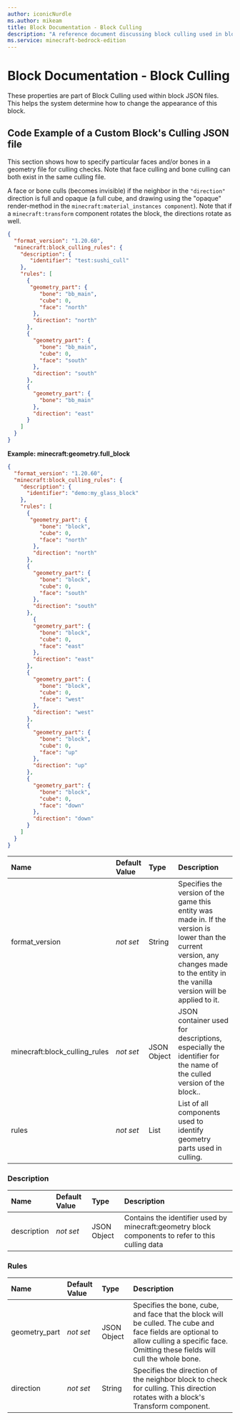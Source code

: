 ```yaml
---
author: iconicNurdle
ms.author: mikeam
title: Block Documentation - Block Culling
description: "A reference document discussing block culling used in block JSON files"
ms.service: minecraft-bedrock-edition
---
```


# Block Documentation - Block Culling

These properties are part of Block Culling used within block JSON files. This helps the system determine how to change the appearance of this block.

## Code Example of a Custom Block's Culling JSON file

This section shows how to specify particular faces and/or bones in a geometry file for culling checks. 
Note that face culling and bone culling can both exist in the same culling file.

A face or bone culls (becomes invisible) if the neighbor in the `"direction"` direction is full and opaque (a full cube, and drawing using the "opaque" render-method in the `minecraft:material_instances component`). 
Note that if a `minecraft:transform` component rotates the block, the directions rotate as well.

```json
{
  "format_version": "1.20.60",
  "minecraft:block_culling_rules": {
    "description": {
       "identifier": "test:sushi_cull"
    },
    "rules": [
      {
       "geometry_part": { 
          "bone": "bb_main",
          "cube": 0, 
          "face": "north" 
        },
        "direction": "north"
      },
      {
        "geometry_part": { 
          "bone": "bb_main", 
          "cube": 0, 
          "face": "south" 
        },
        "direction": "south"
      },
      {
        "geometry_part": { 
          "bone": "bb_main"
        },
        "direction": "east"
      }
    ]
  }
}
```

**Example: minecraft:geometry.full_block**

```json
{
  "format_version": "1.20.60",
  "minecraft:block_culling_rules": {
    "description": {
      "identifier": "demo:my_glass_block"
    },
    "rules": [
      {
       "geometry_part": { 
          "bone": "block",
          "cube": 0,
          "face": "north" 
        },
        "direction": "north"
      },
      {
        "geometry_part": { 
          "bone": "block",
          "cube": 0,
          "face": "south" 
        },
        "direction": "south"
      },
        {
        "geometry_part": { 
          "bone": "block",
          "cube": 0,
          "face": "east"
        },
        "direction": "east"
      },
      {
        "geometry_part": {
          "bone": "block",
          "cube": 0, 
          "face": "west"
        },
        "direction": "west"
      },
      {
        "geometry_part": {
          "bone": "block",
          "cube": 0, 
          "face": "up"
        },
        "direction": "up"
      },
      {
        "geometry_part": {
          "bone": "block",
          "cube": 0, 
          "face": "down"
        },
        "direction": "down"
      }
    ]
  }
}
```

|Name |Default Value  |Type  |Description  |
|:----------|:----------|:----------|:----------|
|format_version|*not set* | String| Specifies the version of the game this entity was made in. If the version is lower than the current version, any changes made to the entity in the vanilla version will be applied to it.|
|minecraft:block_culling_rules|*not set*| JSON Object| JSON container used for descriptions, especially the identifier for the name of the culled version of the block..|
|rules|*not set*|List| List of all components used to identify geometry parts used in culling.|

### Description

|Name |Default Value  |Type  |Description  |
|:----------|:----------|:----------|:----------|
|description|*not set* | JSON Object | Contains the identifier used by minecraft:geometry block components to refer to this culling data |

### Rules

|Name |Default Value  |Type  |Description  |
|:----------|:----------|:----------|:----------|
|geometry_part|*not set* | JSON Object | Specifies the bone, cube, and face that the block will be culled. The cube and face fields are optional to allow culling a specific face. Omitting these fields will cull the whole bone. |
|direction|*not set* | String | Specifies the direction of the neighbor block to check for culling. This direction rotates with a block's Transform component. |

